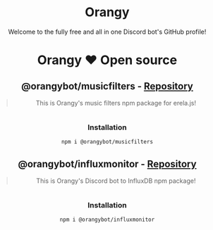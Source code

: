 <div align="center">

# Orangy
Welcome to the fully free and all in one Discord bot's GitHub profile!

# Orangy :heart: Open source
## @orangybot/musicfilters - [Repository](https://github.com/OrangyBot/MusicFilters)
  > This is Orangy's music filters npm package for erela.js!
  
<a href="https://npmjs.com/package/@orangybot/musicfilters" target="_blank">
<img src="https://img.shields.io/npm/dw/@orangybot/musicfilters.svg" alt=""/>
</a>

### Installation
  
```sh
npm i @orangybot/musicfilters
```
  
## @orangybot/influxmonitor - [Repository](https://github.com/OrangyBot/InfluxMonitor)
  > This is Orangy's Discord bot to InfluxDB npm package!
  
<a href="https://npmjs.com/package/@orangybot/influxmonitor" target="_blank">
<img src="https://img.shields.io/npm/dw/@orangybot/influxmonitor.svg" alt=""/>
</a>
  
### Installation
  
```sh
npm i @orangybot/influxmonitor
```
  
</div>
